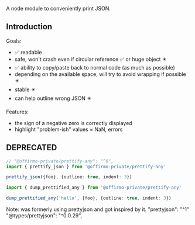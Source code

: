 A node module to conveniently print JSON.


## Introduction
Goals:
* ✅ readable
* safe, won't crash even if circular reference ✅ or huge object ✴️
* ✅ ability to copy/paste back to normal code (as much as possible)
* depending on the available space, will try to avoid wrapping if possible ✴️
* stable ✴️
* can help outline wrong JSON ✴️

Features:
- the sign of a negative zero is correctly displayed
- highlight "problem-ish" values = NaN, errors



## DEPRECATED
```ts
// "@offirmo-private/prettify-any": "^0",
import { prettify_json } from '@offirmo-private/prettify-any'

prettify_json({foo}, {outline: true, indent: 3})

import { dump_prettified_any } from '@offirmo-private/prettify-any'

dump_prettified_any('hello', {foo}, {outline: true, indent: 3})

```


Note: was formerly using prettyjson and got inspired by it.
"prettyjson": "^1"
"@types/prettyjson": "^0.0.29",
